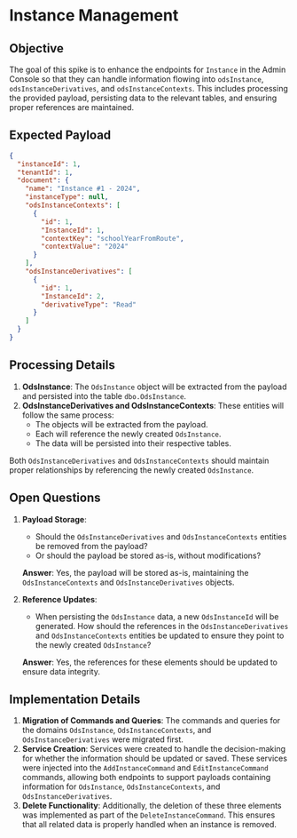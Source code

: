 # Instance Management

## Objective

The goal of this spike is to enhance the endpoints for `Instance` in the Admin Console so that they can handle information flowing into `odsInstance`, `odsInstanceDerivatives`, and `odsInstanceContexts`. This includes processing the provided payload, persisting data to the relevant tables, and ensuring proper references are maintained.

## Expected Payload

```json
{
  "instanceId": 1,
  "tenantId": 1,
  "document": {
    "name": "Instance #1 - 2024",
    "instanceType": null,
    "odsInstanceContexts": [
      {
        "id": 1,
        "InstanceId": 1,
        "contextKey": "schoolYearFromRoute",
        "contextValue": "2024"
      }
    ],
    "odsInstanceDerivatives": [
      {
        "id": 1,
        "InstanceId": 2,
        "derivativeType": "Read"
      }
    ]
  }
}
```

## Processing Details

1. **OdsInstance**: The `OdsInstance` object will be extracted from the payload and persisted into the table `dbo.OdsInstance`.
2. **OdsInstanceDerivatives and OdsInstanceContexts**: These entities will follow the same process:
    - The objects will be extracted from the payload.
    - Each will reference the newly created `OdsInstance`.
    - The data will be persisted into their respective tables.

Both `OdsInstanceDerivatives` and `OdsInstanceContexts` should maintain proper relationships by referencing the newly created `OdsInstance`.

## Open Questions

1. **Payload Storage**:
    - Should the `OdsInstanceDerivatives` and `OdsInstanceContexts` entities be removed from the payload?
    - Or should the payload be stored as-is, without modifications?
    
   **Answer**: Yes, the payload will be stored as-is, maintaining the `OdsInstanceContexts` and `OdsInstanceDerivatives` objects.

2. **Reference Updates**:
    - When persisting the `OdsInstance` data, a new `OdsInstanceId` will be generated. How should the references in the `OdsInstanceDerivatives` and `OdsInstanceContexts` entities be updated to ensure they point to the newly created `OdsInstance`?
    
   **Answer**: Yes, the references for these elements should be updated to ensure data integrity.

## Implementation Details

1. **Migration of Commands and Queries**: The commands and queries for the domains `OdsInstance`, `OdsInstanceContexts`, and `OdsInstanceDerivatives` were migrated first.
2. **Service Creation**: Services were created to handle the decision-making for whether the information should be updated or saved. These services were injected into the `AddInstanceCommand` and `EditInstanceCommand` commands, allowing both endpoints to support payloads containing information for `OdsInstance`, `OdsInstanceContexts`, and `OdsInstanceDerivatives`.
3. **Delete Functionality**: Additionally, the deletion of these three elements was implemented as part of the `DeleteInstanceCommand`. This ensures that all related data is properly handled when an instance is removed.